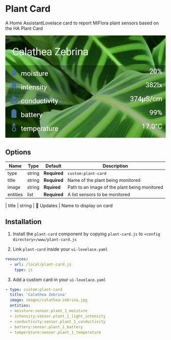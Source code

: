 # Plant Card

A Home AssistantLovelace card to report MiFlora plant sensors based on the HA Plant Card

![plant-card](plant-card.png)

## Options

| Name | Type | Default | Description
| ---- | ---- | ------- | -----------
| type | string | **Required** | `custom:plant-card`
| title | string | **Required** | Name of the plant being monitored
| image | string | **Rquired** | Path to an image of the plant being monitored
| entities | list | **Required** | A list sensors to be monitored

| title | string | 📣 Updates | Name to display on card

## Installation

1. Install the `plant-card` component by copying `plant-card.js` to `<config directory>/www/plant-card.js`


2. Link `plant-card` inside your `ui-lovelace.yaml`

```yaml
resources:
  - url: /local/plant-card.js
    type: js
```

3. Add a custom card in your `ui-lovelace.yaml`

```yaml
- type: custom:plant-card
  title: 'Calathea Zebrina'
  image: images/calathea-zebrina.jpg
  entities:
  - moisture:sensor.plant_1_moisture
  - intensity:sensor.plant_1_light_intensity
  - conductivity:sensor.plant_1_conductivity
  - battery:sensor.plant_1_battery
  - temperature:sensor.plant_1_temperature
```
